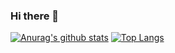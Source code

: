 ### Hi there 👋
[![Anurag's github stats](https://github-readme-stats.vercel.app/api?username=VenzDev)](https://github.com/anuraghazra/github-readme-stats)
[![Top Langs](https://github-readme-stats.vercel.app/api/top-langs/?username=VenzDev)](https://github.com/anuraghazra/github-readme-stats)
